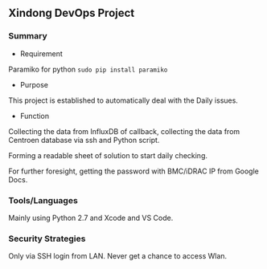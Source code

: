 ## Xindong DevOps Project

### Summary

- Requirement
  
Paramiko for python
    `sudo pip install paramiko`

- Purpose

This project is established to automatically deal with the Daily issues.

- Function

Collecting the data from InfluxDB of callback, collecting the data from Centroen database via ssh and Python script.

Forming a readable sheet of solution to start daily checking.

For further foresight, getting the password with BMC/iDRAC IP from Google Docs.

### Tools/Languages

Mainly using Python 2.7 and Xcode and VS Code.

### Security Strategies

Only via SSH login from LAN. Never get a chance to access Wlan.
